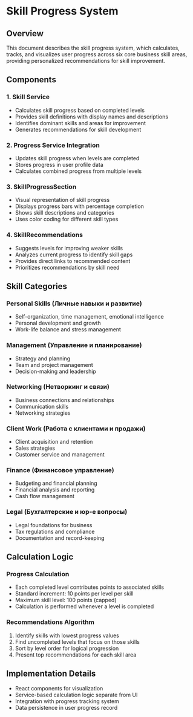 # Skill Progress System

## Overview
This document describes the skill progress system, which calculates, tracks, and visualizes user progress across six core business skill areas, providing personalized recommendations for skill improvement.

## Components

### 1. Skill Service
- Calculates skill progress based on completed levels
- Provides skill definitions with display names and descriptions
- Identifies dominant skills and areas for improvement
- Generates recommendations for skill development

### 2. Progress Service Integration
- Updates skill progress when levels are completed
- Stores progress in user profile data
- Calculates combined progress from multiple levels

### 3. SkillProgressSection
- Visual representation of skill progress
- Displays progress bars with percentage completion
- Shows skill descriptions and categories
- Uses color coding for different skill types

### 4. SkillRecommendations
- Suggests levels for improving weaker skills
- Analyzes current progress to identify skill gaps
- Provides direct links to recommended content
- Prioritizes recommendations by skill need

## Skill Categories

### Personal Skills (Личные навыки и развитие)
- Self-organization, time management, emotional intelligence
- Personal development and growth
- Work-life balance and stress management

### Management (Управление и планирование)
- Strategy and planning
- Team and project management
- Decision-making and leadership

### Networking (Нетворкинг и связи)
- Business connections and relationships
- Communication skills
- Networking strategies

### Client Work (Работа с клиентами и продажи)
- Client acquisition and retention
- Sales strategies
- Customer service and management

### Finance (Финансовое управление)
- Budgeting and financial planning
- Financial analysis and reporting
- Cash flow management

### Legal (Бухгалтерские и юр-е вопросы)
- Legal foundations for business
- Tax regulations and compliance
- Documentation and record-keeping

## Calculation Logic

### Progress Calculation
- Each completed level contributes points to associated skills
- Standard increment: 10 points per level per skill
- Maximum skill level: 100 points (capped)
- Calculation is performed whenever a level is completed

### Recommendations Algorithm
1. Identify skills with lowest progress values
2. Find uncompleted levels that focus on those skills
3. Sort by level order for logical progression
4. Present top recommendations for each skill area

## Implementation Details
- React components for visualization
- Service-based calculation logic separate from UI
- Integration with progress tracking system
- Data persistence in user progress record 